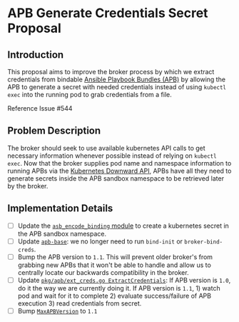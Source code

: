 # APB Generate Credentials Secret Proposal

## Introduction

This proposal aims to improve the broker process by which we extract
credentials from bindable [Ansible Playbook
Bundles (APB)](https://github.com/ansibleplaybookbundle/ansible-playbook-bundle)
by allowing the APB to generate a secret with needed credentials instead of
using `kubectl exec` into the running pod to grab credentials from a file.

Reference Issue #544

## Problem Description

The broker should seek to use available kubernetes API calls to get necessary
information whenever possible instead of relying on `kubectl exec`. Now that
the broker supplies pod name and namespace information to running APBs via the
[Kubernetes Downward
API](https://kubernetes.io/docs/tasks/inject-data-application/downward-api-volume-expose-pod-information/),
APBs have all they need to generate secrets inside the APB sandbox namespace to
be retrieved later by the broker.

## Implementation Details

- [ ] Update the [`asb_encode_binding`
module](https://github.com/ansibleplaybookbundle/ansible-asb-modules/blob/master/library/asb_encode_binding.py)
to create a kubernetes secret in the APB sandbox namespace.
- [ ] Update
  [`apb-base`](https://github.com/ansibleplaybookbundle/apb-base/tree/master/files/usr/bin):
  we no longer need to run `bind-init` or `broker-bind-creds`.
- [ ] Bump the APB version to `1.1`. This will prevent older broker's from grabbing
  new APBs that it won't be able to handle and allow us to centrally locate our
  backwards compatibility in the broker.
- [ ] Update
  [`pkg/apb/ext_creds.go
  ExtractCredentials`](https://github.com/openshift/ansible-service-broker/blob/8dda3277/pkg/apb/ext_creds.go#L33):
  If APB version is `1.0`, do it the way we are currently doing it.
  If APB version is `1.1`, 1) watch pod and wait for it to complete 2) evaluate
  success/failure of APB execution 3) read credentials from secret.
- [ ] Bump [`MaxAPBVersion`](https://github.com/openshift/ansible-service-broker/blob/8dda3277/pkg/version/apbversion.go#L27)
  to `1.1`
